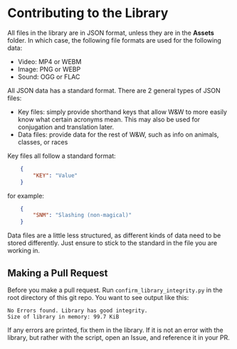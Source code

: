 # Contributing to the Library

All files in the library are in JSON format, unless they are in the __Assets__ folder. In which case, the following file formats are used for the following data:

 - Video: MP4 or WEBM
 - Image: PNG or WEBP
 - Sound: OGG or FLAC
 
All JSON data has a standard format. There are 2 general types of JSON files:

 - Key files: simply provide shorthand keys that allow W&W to more easily know what certain acronyms mean. This may also be used for conjugation and translation later.
 - Data files: provide data for the rest of W&W, such as info on animals, classes, or races
 
Key files all follow a standard format:

```json
    {
        "KEY": "Value"
    }
```

for example:

```json
    {
        "SNM": "Slashing (non-magical)"
    }
```

Data files are a little less structured, as different kinds of data need to be stored differently. Just ensure to stick to the standard in the file you are working in.

## Making a Pull Request
Before you make a pull request. Run `confirm_library_integrity.py` in the root directory of this git repo. You want to see output like this:

```
No Errors found. Library has good integrity.
Size of library in memory: 99.7 KiB
```

If any errors are printed, fix them in the library. If it is not an error with the library, but rather with the script, open an Issue, and reference it in your PR.
